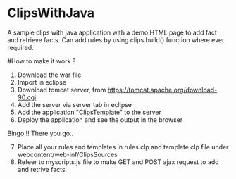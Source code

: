 # ClipsWithJava
A sample clips with java application with a demo HTML page to add fact and retrieve facts. Can add rules by using clips.build() function where ever required.


#How to make it work ?

1. Download the war file
2. Import in eclipse
3. Download tomcat server, from https://tomcat.apache.org/download-90.cgi
4. Add the server via server tab in eclipse
5. Add the application "ClipsTemplate" to the server
6. Deploy the application and see the output in the browser

Bingo !! There you go.. 

7. Place all your rules and templates in rules.clp and template.clp file under webcontent/web-inf/ClipsSources
8. Refeer to myscripts.js file to make GET and POST ajax request to add and retrive facts.


